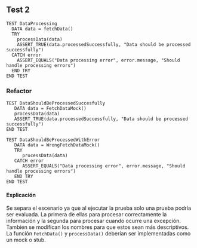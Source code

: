 ## Test 2

```
TEST DataProcessing
  DATA data = fetchData()
  TRY
    processData(data)
    ASSERT_TRUE(data.processedSuccessfully, "Data should be processed successfully")
  CATCH error
    ASSERT_EQUALS("Data processing error", error.message, "Should handle processing errors")
  END TRY
END TEST
```

### Refactor

```
TEST DataShouldBeProcessedSuccesfully
   DATA data = FetchDataMock()
   processData(data)
   ASSERT_TRUE(data.processedSuccessfully, "Data should be processed successfully")
END TEST

TEST DataShouldBeProcessedWithError
   DATA data = WrongFetchDataMock()
   TRY
      processData(data)
   CATCH error
      ASSERT_EQUALS("Data processing error", error.message, "Should handle processing errors")
   END TRY
END TEST
```

#### Explicación

Se separa el escenario ya que al ejecutar la prueba solo una prueba podría ser evaluada. La primera de ellas para procesar correctamente la información y la segunda para procesar cuando ocurre una excepción. Tambien se modifican los nombres para que estos sean más descriptivos. La función `FetchData()` y `processData()` deberían ser implementadas como un mock o stub.
